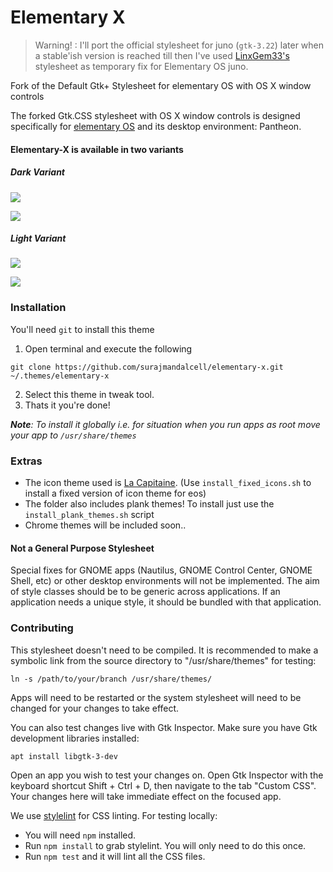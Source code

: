 # Elementary X  

> Warning! : I'll port the official stylesheet for juno (`gtk-3.22`) later when a stable'ish version is reached till then I've used [LinxGem33's](https://github.com/LinxGem33/X-Arc-Darker) stylesheet as temporary fix for Elementary OS juno.

Fork of the Default Gtk+ Stylesheet for elementary OS with OS X window controls

The forked Gtk.CSS stylesheet with OS X window controls is designed specifically for [elementary OS](https://elementary.io) and its desktop environment: Pantheon.

#### Elementary-X is available in two variants

##### Dark Variant

![](http://i.imgur.com/UnfojQF.png)

![](http://i.imgur.com/99CIf7m.png)

##### Light Variant

![](http://i.imgur.com/AFwq5WW.png)

![](http://i.imgur.com/XjGm1FX.png)



### Installation

You'll need ```git``` to install this theme

1. Open terminal and execute the following
```
git clone https://github.com/surajmandalcell/elementary-x.git ~/.themes/elementary-x
```
2. Select this theme in tweak tool.
3. Thats it you're done!

***Note**: To install it globally i.e. for situation when you run apps as root move your app to ```/usr/share/themes ```*

### Extras
* The icon theme used is [La Capitaine](https://github.com/keeferrourke/la-capitaine-icon-theme). (Use ```install_fixed_icons.sh``` to install a fixed version of icon theme for eos)
* The folder also includes plank themes! To install just use the ```install_plank_themes.sh``` script
* Chrome themes will be included soon..


#### Not a General Purpose Stylesheet

Special fixes for GNOME apps (Nautilus, GNOME Control Center, GNOME Shell, etc) or other desktop environments will not be implemented. The aim of style classes should be to be generic across applications. If an application needs a unique style,  it should be bundled with that application.

### Contributing

This stylesheet doesn't need to be compiled. It is recommended to make a
symbolic link from the source directory to "/usr/share/themes" for testing:

    ln -s /path/to/your/branch /usr/share/themes/

Apps will need to be restarted or the system stylesheet will need to be
changed for your changes to take effect.

You can also test changes live with Gtk Inspector. Make sure you have Gtk
development libraries installed:

    apt install libgtk-3-dev

Open an app you wish to test your changes on. Open Gtk Inspector with the
keyboard shortcut Shift + Ctrl + D, then navigate to the tab "Custom CSS".
Your changes here will take immediate effect on the focused app.

We use [stylelint](http://stylelint.io/) for CSS linting. For testing locally:
* You will need `npm` installed.
* Run `npm install` to grab stylelint. You will only need to do this once.
* Run `npm test` and it will lint all the CSS files.